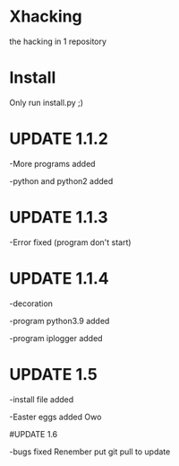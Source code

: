 # Xhacking
the hacking in 1 repository


# Install
Only run install.py ;)

# UPDATE 1.1.2

-More programs added

-python and python2 added

# UPDATE 1.1.3

-Error fixed (program don't start)

# UPDATE 1.1.4

-decoration

-program python3.9 added

-program iplogger added

# UPDATE 1.5
-install file added

-Easter eggs added Owo

#UPDATE 1.6

-bugs fixed
Renember put git pull to update 
